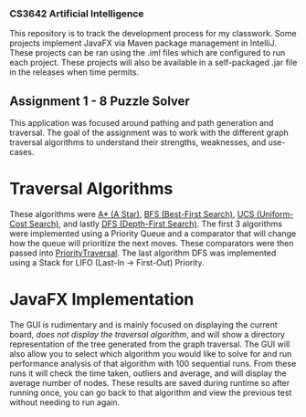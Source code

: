 ### CS3642 Artificial Intelligence
This repository is to track the development process for my classwork.
Some projects implement JavaFX via Maven package management in IntelliJ. These projects can be ran using the .iml files which are configured to run each project.
These projects will also be available in a self-packaged .jar file in the releases when time permits. 

## Assignment 1 - 8 Puzzle Solver
This application was focused around pathing and path generation and traversal. The goal of the assignment was to work with the different graph traversal algorithms to understand their strengths, weaknesses, and use-cases.
# Traversal Algorithms
These algorithms were [A* (A Star)](src/A1_8Puzzles/solving_algorithms/comparators/AStar.java), [BFS (Best-First Search)](src/A1_8Puzzles/solving_algorithms/comparators/BFS.java), [UCS (Uniform-Cost Search)](src/A1_8Puzzles/solving_algorithms/comparators/UCS.java), and lastly [DFS (Depth-First Search)](src/A1_8Puzzles/solving_algorithms/DFS.java). 
The first 3 algorithms were implemented using a Priority Queue and a comparator that will change how the queue will prioritize the next moves. These comparators were then passed into [PriorityTraversal](src/A1_8Puzzles/solving_algorithms/PriorityTraversal.java).
The last algorithm DFS was implemented using a Stack for LIFO (Last-In -> First-Out) Priority. 
# JavaFX Implementation 
The GUI is rudimentary and is mainly focused on displaying the current board, *does not display the traversal algorithm*, and will show a directory representation of the tree generated from the graph traversal. 
The GUI will also allow you to select which algorithm you would like to solve for and run performance analysis of that algorithm with 100 sequential runs. From these runs it will check the time taken, outliers and average, and will display the average number of nodes. 
These results are saved during runtime so after running once, you can go back to that algorithm and view the previous test without needing to run again. 
